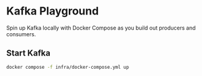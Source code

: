 # Kafka Playground

Spin up Kafka locally with Docker Compose as you build out producers and consumers.

## Start Kafka
```bash
docker compose -f infra/docker-compose.yml up
```
